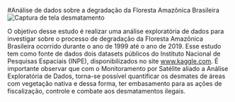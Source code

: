 #Análise de dados sobre a degradação da Floresta Amazônica Brasileira
![Captura de tela desmatamento](https://github.com/RickPardono/An-lise-de-dados-sobre-a-degrada-o-da-Floresta-Amaz-nica-Brasileira/assets/124527157/028a47b9-23e8-4ae5-af7d-4b7bbb7b8583)


O objetivo desse estudo é realizar uma análise exploratória de dados para investigar sobre o processo de degradação da Floresta Amazônica Brasileira ocorrido durante o ano de 1999 até o ano de 2019. Esse estudo tem como fonte de dados dois datasets públicos do Instituto Nacional de Pesquisas Espaciais (INPE), disponibilizados no site www.kaggle.com. É importante observar que com o Monitoramento por Satélite aliado a Análise Exploratória de Dados, torna-se possível quantificar os desmates de áreas com vegetação nativa e dessa forma, ter embasamento para as ações de fiscalização, controle e combate aos desmatamentos ilegais.
